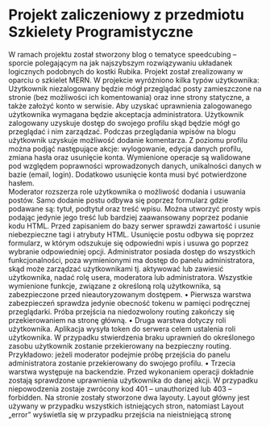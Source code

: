 # Projekt zaliczeniowy z przedmiotu Szkielety Programistyczne 

W ramach projektu został stworzony blog o tematyce speedcubing – sporcie polegającym na jak najszybszym rozwiązywaniu układanek logicznych podobnych do kostki Rubika. Projekt został zrealizowany w oparciu o szkielet MERN.
W projekcie wyróżniono kilka typów użytkownika:
Użytkownik niezalogowany będzie mógł przeglądać posty zamieszczone na stronie (bez możliwości ich komentowania) oraz inne strony statyczne, a także założyć konto w serwisie. Aby uzyskać uprawnienia zalogowanego użytkownika wymagana będzie akceptacja administratora.
Użytkownik zalogowany uzyskuje dostęp do swojego profilu skąd będzie mógł go przeglądać i nim zarządzać. Podczas przeglądania wpisów na blogu użytkownik uzyskuje możliwość dodanie komentarza. Z poziomu profilu można podjąć następujące akcje: wylogowanie, edycja danych profilu, zmiana hasła oraz usunięcie konta. Wymienione operacje są walidowane pod względem poprawności wprowadzonych danych, unikalności danych w bazie (email, login). Dodatkowo usunięcie konta musi być potwierdzone hasłem.  
Moderator rozszerza role użytkownika o możliwość dodania i usuwania postów. Samo dodanie postu odbywa się poprzez formularz gdzie podawane są: tytuł, podtytuł oraz treść wpisu. Można utworzyć prosty wpis podając jedynie jego treść lub bardziej zaawansowany poprzez podanie kodu HTML. Przed zapisaniem do bazy serwer sprawdzi zawartość i usunie niebezpieczne tagi i atrybuty HTML. Usunięcie postu odbywa się poprzez formularz, w którym odszukuje się odpowiedni wpis i usuwa go poprzez wybranie odpowiedniej opcji.
Administrator posiada dostęp do wszystkich funkcjonalności, poza wymienionymi ma dostęp do panelu administratora, skąd może zarządzać użytkownikami tj. aktywować lub zawiesić użytkownika, nadać rolę usera, moderatora lub administratora.
Wszystkie wymienione funkcje, związane z określoną rolą użytkownika, są zabezpieczone przed nieautoryzowanym dostępem. 
•	Pierwsza warstwa zabezpieczeń sprawdza jedynie obecność tokenu w pamięci podręcznej przeglądarki. Próba przejścia na niedozwolony routing zakończy się przekierowaniem na stronę główną. 
•	Druga warstwa dotyczy roli użytkownika. Aplikacja wysyła token do serwera celem ustalenia roli użytkownika. W przypadku stwierdzenia braku uprawnień do określonego zasobu użytkownik zostanie przekierowany na bezpieczny routing. Przykładowo: jeżeli moderator podejmie próbę przejścia do panelu administratora zostanie przekierowany do swojego profilu. 
•	Trzecia warstwa występuje na backendzie. Przed wykonaniem operacji dokładnie zostają sprawdzone uprawnienia użytkownika do danej akcji. W przypadku niepowodzenia zostaje zwrócony kod 401 – unauthorized lub 403 – forbidden.
Na stronie zostały stworzone dwa layouty. Layout główny jest używany w przypadku wszystkich istniejących stron, natomiast Layout „error” wyświetla się w przypadku przejścia na nieistniejącą stronę
